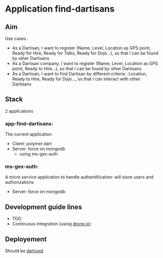 # Application find-dartisans

## Aim

Use cases :
-  As a Dartisan, I want to register  (Name, Level, Location as GPS point, Ready for Hire, Ready for Talks, Ready for Dojo...), so that I can be found by other Dartisans
-  As a Dartisan company, I want to register  (Name, Level, Location as GPS point, Ready to Hire...), so that I can be found by other Dartisans
-  As a Dartisan, I want to find Dartisan by different criteria : Location, Ready to Hire,  Ready for Dojo..., so that I can interact with other Dartisans

## Stack

2 applications 

### app-find-dartisans: 
The current application
- Client: polymer.dart
- Server: force on mongodb 
  - using ms-gex-auth

### ms-gex-auth: 
A micro service application to handle authentification: will store users and authorizations 
- Server: force on mongodb 

## Development guide lines
- TDD 
- Continuous integration (using [drone.io][1])

## Deployement
Should be [dartvoid][2]


[1]: http://www.drone.io
[2]: http://www.dartvoid.com
